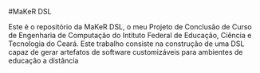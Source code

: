 #MaKeR DSL

Este é o repositório da MaKeR DSL, o meu Projeto de Conclusão de Curso de Engenharia de 
Computação do Intituto Federal de Educação, Ciência e Tecnologia do Ceará. 
Este trabalho consiste na construção de uma DSL capaz de gerar artefatos de software customizáveis 
para ambientes de educação a distância

